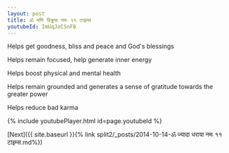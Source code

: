 ```yaml
---
layout: post
title: ॐ मणि विड्ढया नमः ११ टाइम्स
youtubeId: ImUqJoCSnF8
---
```

 
 
Helps get goodness, bliss and peace and God's blessings
 
Helps remain focused, help generate inner energy 
 
Helps boost physical and mental health 
 
Helps remain grounded and generates a sense of gratitude towards the greater power 
 
Helps reduce bad karma
 
 
 
 


{% include youtubePlayer.html id=page.youtubeId %}
 
[Next]({{ site.baseurl }}{% link  split2/_posts/2014-10-14-ॐ ज्यादा धराया नमः ११ टाइम्स.md%})
 
